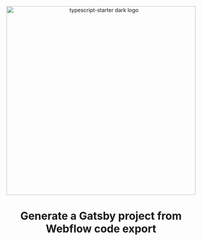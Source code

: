 <p align="center">
    <img width="500" alt="typescript-starter dark logo" src="https://user-images.githubusercontent.com/16015833/76012954-6e70e380-5f17-11ea-9a17-7c1af3b2cf64.png" style="max-width:100%;">
</p>

<h1 align="center">
    Generate a Gatsby project from Webflow code export
</h1>


